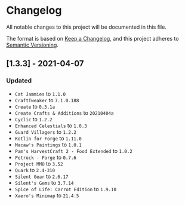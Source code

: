 # Changelog
All notable changes to this project will be documented in this file.

The format is based on [Keep a Changelog](https://keepachangelog.com/en/1.0.0/),
and this project adheres to [Semantic Versioning](https://semver.org/spec/v2.0.0.html).

## [1.3.3] - 2021-04-07
### Updated
- `Cat Jammies` to `1.1.0`
- `CraftTweaker` to `7.1.0.188`
- `Create` to `0.3.1a`
- `Create Crafts & Additions` to `20210404a`
- `Cyclic` to `1.2.2`
- `Enhanced Celestials` to `1.0.3`
- `Guard Villagers` to `1.2.2`
- `Kotlin for Forge` to `1.11.0`
- `Macaw's Paintings` to `1.0.1`
- `Pam's HarvestCraft 2 - Food Extended` to `1.0.2`
- `Petrock - Forge` to `0.7.6`
- `Project MMO` to `3.52`
- `Quark` to `2.4-310`
- `Silent Gear` to `2.6.17`
- `Silent's Gems` to `3.7.14`
- `Spice of Life: Carrot Edition` to `1.9.10`
- `Xaero's Minimap` to `21.4.5`
